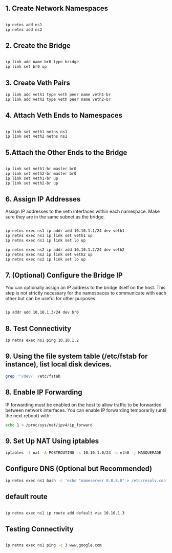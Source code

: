 ## 1. Create Network Namespaces
```bash

ip netns add ns1
ip netns add ns2
```
## 2. Create the Bridge
```bash

ip link add name br0 type bridge
ip link set br0 up
```

## 3. Create Veth Pairs
```bash
ip link add veth1 type veth peer name veth1-br
ip link add veth2 type veth peer name veth2-br
```
## 4. Attach Veth Ends to Namespaces
```bash

ip link set veth1 netns ns1
ip link set veth2 netns ns2

```

## 5.Attach the Other Ends to the Bridge
```bash

ip link set veth1-br master br0
ip link set veth2-br master br0
ip link set veth1-br up
ip link set veth2-br up

```

## 6. Assign IP Addresses
Assign IP addresses to the veth interfaces within each namespace. Make sure they are in the same subnet as the bridge.
```bash

ip netns exec ns1 ip addr add 10.10.1.1/24 dev veth1
ip netns exec ns1 ip link set veth1 up
ip netns exec ns1 ip link set lo up

ip netns exec ns2 ip addr add 10.10.1.2/24 dev veth2
ip netns exec ns2 ip link set veth2 up
ip netns exec ns2 ip link set lo up
```

## 7. (Optional) Configure the Bridge IP
You can optionally assign an IP address to the bridge itself on the host. This step is not strictly necessary for the namespaces to communicate with each other but can be useful for other purposes.
```bash

ip addr add 10.10.1.3/24 dev br0
```

## 8. Test Connectivity
```bash
ip netns exec ns1 ping 10.10.1.2
```
## 9. Using the file system table (/etc/fstab for instance), list local disk devices.
```bash
grep '^/dev/' /etc/fstab

```
## 8. Enable IP Forwarding
IP forwarding must be enabled on the host to allow traffic to be forwarded between network interfaces. You can enable IP forwarding temporarily (until the next reboot) with:
```bash
echo 1 > /proc/sys/net/ipv4/ip_forward
```
## 9. Set Up NAT Using iptables
```bash
iptables -t nat -A POSTROUTING -s 10.10.1.0/24 -o eth0 -j MASQUERADE

```
## Configure DNS (Optional but Recommended)
```bash
ip netns exec ns1 bash -c 'echo "nameserver 8.8.8.8" > /etc/resolv.conf'
```
## default route
```bash

ip netns exec ns1 ip route add default via 10.10.1.3

```
## Testing Connectivity

```bash

ip netns exec ns1 ping -c 3 www.google.com

```
